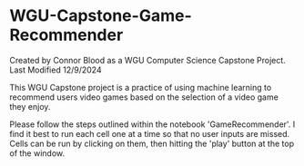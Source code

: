 # WGU-Capstone-Game-Recommender
Created by Connor Blood as a WGU Computer Science Capstone Project.
Last Modified 12/9/2024

This WGU Capstone project is a practice of using machine learning to recommend users video games based on the selection of a video game they enjoy.

Please follow the steps outlined within the notebook 'GameRecommender'. I find it best to run each cell one at a time so that no user inputs are missed. Cells can be run by clicking on them, then hitting the 'play' button at the top of the window.
